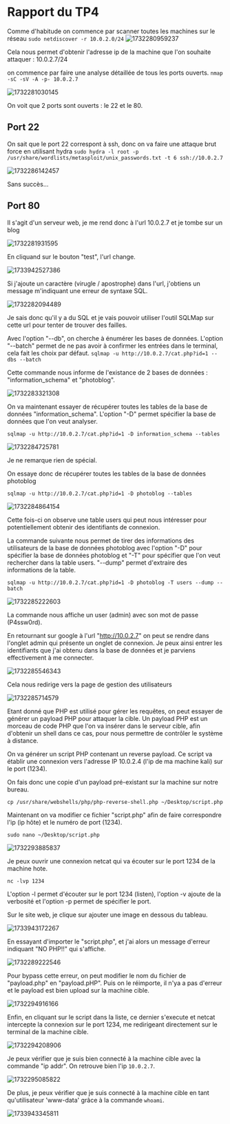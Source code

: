 # Rapport du TP4

Comme d'habitude on commence par scanner toutes les machines sur le réseau
`sudo netdiscover -r 10.0.2.0/24`
![1732280959237](image/rapport-tp4/1732280959237.png)

Cela nous permet d'obtenir l'adresse ip de la machine que l'on souhaite attaquer : 10.0.2.7/24

on commence par faire une analyse détaillée de tous les ports ouverts.
`nmap -sC -sV -A -p- 10.0.2.7`

![1732281030145](image/rapport-tp4/1732281030145.png)

On voit que 2 ports sont ouverts : le 22 et le 80.

## Port 22

On sait que le port 22 correspont à ssh, donc on va faire une attaque brut force en utilisant hydra
`sudo hydra -l root -p /usr/share/wordlists/metasploit/unix_passwords.txt -t 6 ssh://10.0.2.7`

![1732286142457](image/rapport-tp4/1732286142457.png)

Sans succès...

## Port 80

Il s'agit d'un serveur web, je me rend donc à l'url 10.0.2.7 et je tombe sur un blog

![1732281931595](image/rapport-tp4/1732281931595.png)

En cliquand sur le bouton "test", l'url change.

![1733942527386](image/rapport-tp4/1733942527386.png)

Si j'ajoute un caractère (virugle / apostrophe) dans l'url, j'obtiens un message m'indiquant une erreur de syntaxe SQL.

![1732282094489](image/rapport-tp4/1732282094489.png)

Je sais donc qu'il y a du SQL et je vais pouvoir utiliser l'outil SQLMap sur cette url pour tenter de trouver des failles.

Avec l'option "--db", on cherche à énumérer les bases de données. L'option "--batch" permet de ne pas avoir à confirmer les entrées dans le terminal, cela fait les choix par défaut.
`sqlmap -u http://10.0.2.7/cat.php?id=1 --dbs --batch`

Cette commande nous informe de l'existance de 2 bases de données : "information_schema" et "photoblog".

![1732283321308](image/rapport-tp4/1732283321308.png)

On va maintenant essayer de récupérer toutes les tables de la base de données "information_schema". L'option "-D" permet spécifier la base de données que l'on veut analyser.

`sqlmap -u http://10.0.2.7/cat.php?id=1 -D information_schema --tables`

![1732284725781](image/rapport-tp4/1732284725781.png)

Je ne remarque rien de spécial.

On essaye donc de récupérer toutes les tables de la base de données photoblog

`sqlmap -u http://10.0.2.7/cat.php?id=1 -D photoblog --tables`

![1732284864154](image/rapport-tp4/1732284864154.png)

Cette fois-ci on observe une table users qui peut nous intéresser pour potentiellement obtenir des identifiants de connexion.

La commande suivante nous permet de tirer des informations des utilisateurs de la base de données photoblog avec l'option "-D" pour spécifier la base de données photoblog et "-T" pour spécifier que l'on veut rechercher dans la table users. "--dump" permet d'extraire des informations de la table.

`sqlmap -u http://10.0.2.7/cat.php?id=1 -D photoblog -T users --dump --batch`

![1732285222603](image/rapport-tp4/1732285222603.png)

La commande nous affiche un user (admin) avec son mot de passe (P4ssw0rd).

En retournant sur google à l'url "http://10.0.2.7" on peut se rendre dans l'onglet admin qui présente un onglet de connexion. Je peux ainsi entrer les identifiants que j'ai obtenu dans la base de données et je parviens effectivement à me connecter.

![1732285546343](image/rapport-tp4/1732285546343.png)

Cela nous redirige vers la page de gestion des utilisateurs

![1732285714579](image/rapport-tp4/1732285714579.png)

Etant donné que PHP est utilisé pour gérer les requêtes, on peut essayer de générer un payload PHP pour attaquer la cible. Un payload PHP est un morceau de code PHP que l'on va insérer dans le serveur cible, afin d'obtenir un shell dans ce cas, pour nous permettre de contrôler le système à distance.

On va générer un script PHP contenant un reverse payload. Ce script va établir une connexion vers l'adresse IP 10.0.2.4 (l'ip de ma machine kali) sur le port (1234).

On fais donc une copie d'un payload pré-existant sur la machine sur notre bureau.

`cp /usr/share/webshells/php/php-reverse-shell.php ~/Desktop/script.php`

Maintenant on va modifier ce fichier "script.php" afin de faire correspondre l'ip (ip hôte) et le numéro de port (1234).

`sudo nano ~/Desktop/script.php`

![1732293885837](image/rapport-tp4/1732293885837.png)

Je peux ouvrir une connexion netcat qui va écouter sur le port 1234 de la machine hote.

`nc -lvp 1234`

L'option -l permet d'écouter sur le port 1234 (listen), l'option -v ajoute de la verbosité et l'option -p permet de spécifier le port.

Sur le site web, je clique sur ajouter une image en dessous du tableau.

![1733943172267](image/rapport-tp4/1733943172267.png)

En essayant d'importer le "script.php", et j'ai alors un message d'erreur indiquant "NO PHP!!" qui s'affiche.

![1732289222546](image/rapport-tp4/1732289222546.png)

Pour bypass cette erreur, on peut modifier le nom du fichier de "payload.php" en "payload.pHP". Puis on le réimporte, il n'ya a pas d'erreur et le payload est bien upload sur la machine cible. 

![1732294916166](image/rapport-tp4/1732294916166.png)

Enfin, en cliquant sur le script dans la liste, ce dernier s'execute et netcat intercepte la connexion sur le port 1234, me redirigeant directement sur le terminal de la machine cible.

![1732294208906](image/rapport-tp4/1732294208906.png)

Je peux vérifier que je suis bien connecté à la machine cible avec la commande "ip addr". On retrouve bien l'ip `10.0.2.7`.

![1732295085822](image/rapport-tp4/1732295085822.png)

De plus, je peux vérifier que je suis connecté à la machine cible en tant qu'utilisateur 'www-data' grâce à la commande `whoami`.

![1733943345811](image/rapport-tp4/1733943345811.png)